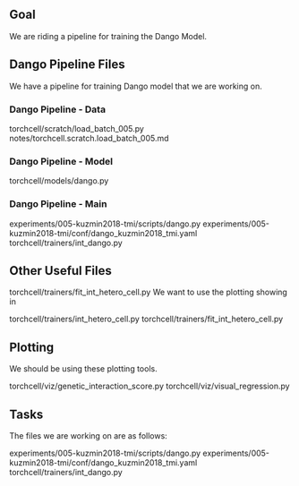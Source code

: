 ## Goal

We are riding a pipeline for training the Dango Model.

## Dango Pipeline Files

We have a pipeline for training Dango model that we are working on.

### Dango Pipeline - Data

torchcell/scratch/load_batch_005.py
notes/torchcell.scratch.load_batch_005.md

### Dango Pipeline - Model

torchcell/models/dango.py

### Dango Pipeline - Main

experiments/005-kuzmin2018-tmi/scripts/dango.py
experiments/005-kuzmin2018-tmi/conf/dango_kuzmin2018_tmi.yaml
torchcell/trainers/int_dango.py

## Other Useful Files

torchcell/trainers/fit_int_hetero_cell.py
We want to use the plotting showing in

torchcell/trainers/int_hetero_cell.py
torchcell/trainers/fit_int_hetero_cell.py

## Plotting

We should be using these plotting tools.

torchcell/viz/genetic_interaction_score.py
torchcell/viz/visual_regression.py

## Tasks

The files we are working on are as follows:

experiments/005-kuzmin2018-tmi/scripts/dango.py
experiments/005-kuzmin2018-tmi/conf/dango_kuzmin2018_tmi.yaml
torchcell/trainers/int_dango.py